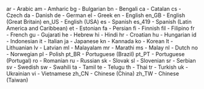 <!-- https://developer.chrome.com/webstore/i18n?csw=1#localeTable -->

ar     - Arabic
am     - Amharic
bg     - Bulgarian
bn     - Bengali
ca     - Catalan
cs     - Czech
da     - Danish
de     - German
el     - Greek
en     - English
en_GB  - English (Great Britain)
en_US  - English (USA)
es     - Spanish
es_419 - Spanish (Latin America and Caribbean)
et     - Estonian
fa     - Persian
fi     - Finnish
fil    - Filipino
fr     - French
gu     - Gujarati
he     - Hebrew
hi     - Hindi
hr     - Croatian
hu     - Hungarian
id     - Indonesian
it     - Italian
ja     - Japanese
kn     - Kannada
ko     - Korean
lt     - Lithuanian
lv     - Latvian
ml     - Malayalam
mr     - Marathi
ms     - Malay
nl     - Dutch
no     - Norwegian
pl     - Polish
pt_BR  - Portuguese (Brazil)
pt_PT  - Portuguese (Portugal)
ro     - Romanian
ru     - Russian
sk     - Slovak
sl     - Slovenian
sr     - Serbian
sv     - Swedish
sw     - Swahili
ta     - Tamil
te     - Telugu
th     - Thai
tr     - Turkish
uk     - Ukrainian
vi     - Vietnamese
zh_CN  - Chinese (China)
zh_TW  - Chinese (Taiwan)
